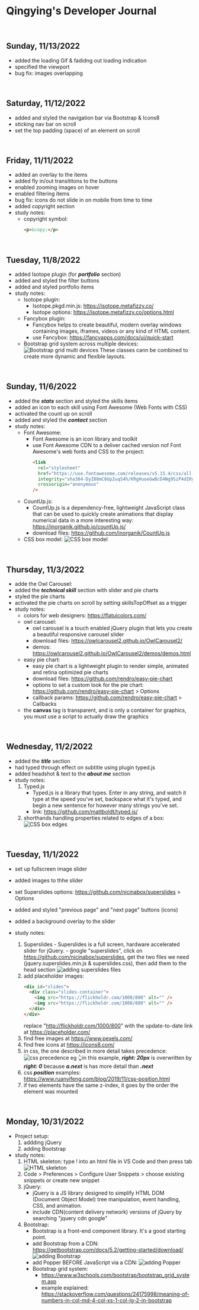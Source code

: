 # Qingying's Developer Journal

<br>

## Sunday, 11/13/2022

- added the loading Gif & fadidng out loading indication
- specified the viewport
- bug fix: images overlapping

<br>

## Saturday, 11/12/2022

- added and styled the navigation bar via Bootstrap & Icons8
- sticking nav bar on scroll
- set the top padding (space) of an element on scroll

<br>

## Friday, 11/11/2022

- added an overlay to the items
- added fly in/out transititons to the buttons
- enabled zooming images on hover
- enabled filtering items
- bug fix: icons do not slide in on mobile from time to time
- added copyright section
- study notes:
  - copyright symbol:
    ```html
    <p>&copy;</p>
    ```

<br>

## Tuesday, 11/8/2022

- added Isotope plugin (for **_portfolio_** section)
- added and styled the filter buttons
- added and styled portfolio items
- study notes:
  - Isotope plugin:
    - Isotope.pkgd.min.js: https://isotope.metafizzy.co/
    - Isotope options: https://isotope.metafizzy.co/options.html
  - Fancybox plugin:
    - Fancybox helps to create beautiful, modern overlay windows containing images, iframes, videos or any kind of HTML content.
    - use Fancybox: https://fancyapps.com/docs/ui/quick-start
  - Bootstrap grid system across multiple devices:
    ![Bootstrap grid multi devices](/images/journal-images/Bootstrap-grid-multi-devices.png)
    These classes cann be combined to create more dynamic and flexible layouts.

<br>

## Sunday, 11/6/2022

- added the **_stats_** section and styled the skills items
- added an icon to each skill using Font Awesome (Web Fonts with CSS)
- activated the count up on scroll
- added and styled the **_contact_** section
- study notes:
  - Font Awesome:
    - Font Awesome is an icon library and toolkit
    - use Font Awesome CDN to a deliver cached version nof Font Awesome's web fonts and CSS to the project:
      ```html
      <link
        rel="stylesheet"
        href="https://use.fontawesome.com/releases/v5.15.4/css/all.css"
        integrity="sha384-DyZ88mC6Up2uqS4h/KRgHuoeGwBcD4Ng9SiP4dIRy0EXTlnuz47vAwmeGwVChigm"
        crossorigin="anonymous"
      />
      ```
  - CountUp.js:
    - CountUp.js is a dependency-free, lightweight JavaScript class that can be used to quickly create animations that display numerical data in a more interesting way: https://inorganik.github.io/countUp.js/
    - download files: https://github.com/inorganik/CountUp.js
  - CSS box model:
    ![CSS box model](/images/journal-images/CSS-box-model.png)

<br>

## Thursday, 11/3/2022

- adde the Owl Carousel:
- added the **_technical skill_** section with slider and pie charts
- styled the pie charts
- activated the pie charts on scroll by setting skillsTopOffset as a trigger
- study notes:
  - colors for web designers: https://flatuicolors.com/
  - owl carousel:
    - owl carousel is a touch enabled jQuery plugin that lets you create a beautiful responsive carousel slider
    - download files: https://owlcarousel2.github.io/OwlCarousel2/
    - demos: https://owlcarousel2.github.io/OwlCarousel2/demos/demos.html
  - easy pie chart:
    - easy pie chart is a lightweight plugin to render simple, animated and retina optimized pie charts
    - download files: https://github.com/rendro/easy-pie-chart
    - options to set a custom look for the pie chart: https://github.com/rendro/easy-pie-chart > Options
    - callback params: https://github.com/rendro/easy-pie-chart > Callbacks
  - the **canvas** tag is transparent, and is only a container for graphics, you must use a script to actually draw the graphics

<br>

## Wednesday, 11/2/2022

- added the **_title_** section
- had typed through effect on subtitle using plugin typed.js
- added headshot & text to the **_about me_** section
- study notes:
  1. Typed.js
     - Typed.js is a library that types. Enter in any string, and watch it type at the speed you've set, backspace what it's typed, and begin a new sentence for however many strings you've set.
     - link: https://github.com/mattboldt/typed.js/
  2. shorthands handling properties related to edges of a box:
     ![CSS box edges](/images/journal-images/CSS-box-edges.png)

<br>

## Tuesday, 11/1/2022

- set up fullscreen image slider
- added images to thhe slider
- set Superslides options: https://github.com/nicinabox/superslides > Options
- added and styled "previous page" and "next page" buttons (icons)
- added a background overlay to the slider
- study notes:

  1. Superslides - Superslides is a full screen, hardware accelerated slider for jQuery. - google "superslides", click on https://github.com/nicinabox/superslides, get the two files we need (jquery.superslides.min.js & superslides.css), then add them to the head section
     ![adding superslides files](/images/journal-images/add-superslides-files.png)
  2. add placeholder images:
     ```html
     <div id="slides">
       <div class="slides-container">
         <img src="https://flickholdr.com/1000/800" alt="" />
         <img src="https://flickholdr.com/1000/800" alt="" />
       </div>
     </div>
     ```
     replace "http://flickholdr.com/1000/800" with the update-to-date link at https://placeholder.com/
  3. find free images at https://www.pexels.com/
  4. find free icons at https://icons8.com/
  5. in css, the one described in more detail takes precedence:
     ![css precedence eg](/images/journal-images/css-precedence-eg.png)
     👆in this example, **_right: 20px_** is overwritten by **_right: 0_** because **_a.next_** is has more detail than **_.next_**
  6. css **_position_** examples: https://www.ruanyifeng.com/blog/2019/11/css-position.html
  7. if two elements have the same z-index, it goes by the order the element was mounted

<br>

## Monday, 10/31/2022

- Project setup:
  1. addding jQuery
  2. adding Bootstrap
- study notes:
  1. HTML skeleton: type ! into an html file in VS Code and then press tab
     ![HTML skeleton](/images/journal-images/html-skeleton.png)
  2. Code > Preferences > Configure User Snippets > choose existing snippets or create new snippet
  3. jQuery:
     - jQuery is a JS library designed to simplify HTML DOM (Document Object Model) tree manipulation, event handling, CSS, and animation.
     - include CDN(content delivery network) versions of jQuery by searching "jquery cdn google"
  4. Bootstrap:
     - Bootstrap is a front-end component library. It's a good starting point.
     - add Bootstrap from a CDN: https://getbootstrap.com/docs/5.2/getting-started/download/
       ![adding Bootstrap](/images/journal-images/add-Bootstrap.png)
     - add Popper BEFORE JavaScript via a CDN:
       ![adding Popper](/images/journal-images/add-Popper.png)
     - Bootstrap grid system:
       - https://www.w3schools.com/bootstrap/bootstrap_grid_system.asp
       - example explained: https://stackoverflow.com/questions/24175998/meaning-of-numbers-in-col-md-4-col-xs-1-col-lg-2-in-bootstrap
